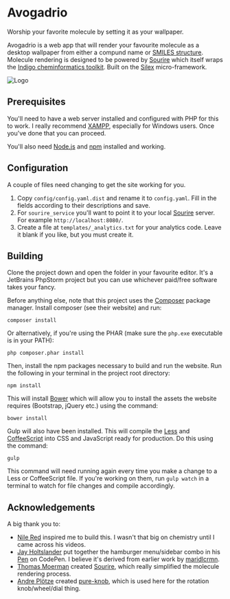 # Avogadrio
Worship your favorite molecule by setting it as your wallpaper.

Avogadrio is a web app that will render your favourite molecule as a desktop wallpaper from either a compund name or
[SMILES structure](https://en.wikipedia.org/wiki/Simplified_molecular-input_line-entry_system). Molecule rendering
is designed to be powered by [Sourire](https://github.com/tmoerman/sourire) which itself wraps the
[Indigo cheminformatics toolkit](https://github.com/ggasoftware/indigo). Built on the
[Silex](https://github.com/silexphp/Silex) micro-framework.

![Logo](logo.png)

## Prerequisites
You'll need to have a web server installed and configured with PHP for this to work. I really recommend [XAMPP](https://www.apachefriends.org/), especially for Windows users. Once you've done that you can proceed.

You'll also need [Node.js](https://nodejs.org/en/) and [npm](https://www.npmjs.com/) installed and working.

## Configuration
A couple of files need changing to get the site working for you.

1. Copy `config/config.yaml.dist` and rename it to `config.yaml`. Fill in the fields according to their descriptions and save.
2. For `sourire_service` you'll want to point it to your local [Sourire](https://github.com/tmoerman/sourire) server. For example `http://localhost:8080/`.
3. Create a file at `templates/_analytics.txt` for your analytics code. Leave it blank if you like, but you must create it.

## Building
Clone the project down and open the folder in your favourite editor. It's a JetBrains PhpStorm project but you can use whichever paid/free software takes your fancy.

Before anything else, note that this project uses the [Composer](https://getcomposer.org/) package manager. Install composer (see their website) and run:

```
composer install
```

Or alternatively, if you're using the PHAR (make sure the `php.exe` executable is in your PATH):

```
php composer.phar install
```

Then, install the npm packages necessary to build and run the website. Run the following in your terminal in the project root directory:

```
npm install
```

This will install [Bower](https://bower.io/) which will allow you to install the assets the website requires (Bootstrap, jQuery etc.) using the command:

```
bower install
```

Gulp will also have been installed. This will compile the [Less](http://lesscss.org/) and [CoffeeScript](http://coffeescript.org/) into CSS and JavaScript ready for production. Do this using the command:

```
gulp
```

This command will need running again every time you make a change to a Less or CoffeeScript file. If you're working on them, run `gulp watch` in a terminal to watch for file changes and compile accordingly.

## Acknowledgements
A big thank you to:

* [Nile Red](https://www.youtube.com/user/TheRedNile) inspired me to build this. I wasn't that big on chemistry until I came across his videos.
* [Jay Holtslander](https://codepen.io/j_holtslander/) put together the hamburger menu/sidebar combo in his [Pen](https://codepen.io/j_holtslander/pen/XmpMEp) on CodePen. I believe it's derived from earlier work by [maridlcrmn](https://bootsnipp.com/maridlcrmn).
* [Thomas Moerman](https://github.com/tmoerman) created [Sourire](https://github.com/tmoerman/sourire), which really simplified the molecule rendering process.
* [Andre Plötze](https://github.com/andrepxx) created [pure-knob](https://github.com/andrepxx/pure-knob), which is used here for the rotation knob/wheel/dial thing.
